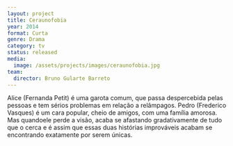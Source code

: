 ```yaml
---
layout: project
title: Ceraunofobia
year: 2014
format: Curta
genre: Drama
category: tv
status: released
media:
  image: /assets/projects/images/ceraunofobia.jpg
team:
  director: Bruno Gularte Barreto
---
```


Alice (Fernanda Petit) é uma garota comum, que passa despercebida pelas pessoas e tem sérios problemas em relação a relâmpagos. Pedro (Frederico Vasques) é um cara popular, cheio de amigos, com uma família amorosa. Mas quandoele perde a visão, acaba se afastando gradativamente de tudo que o cerca e é assim que essas duas histórias improváveis acabam se encontrando exatamente por serem únicas.
